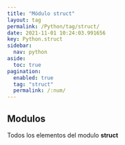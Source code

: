```yaml
---
title: "Módulo struct"
layout: tag
permalink: /Python/tag/struct/
date: 2021-11-01 10:24:03.991656
key: Python.struct
sidebar: 
  nav: python
aside: 
  toc: true
pagination: 
  enabled: true
  tag: "struct"
  permalink: /:num/
---
```


<h2>Modulos</h2>
Todos los elementos del modulo <strong>struct</strong>
